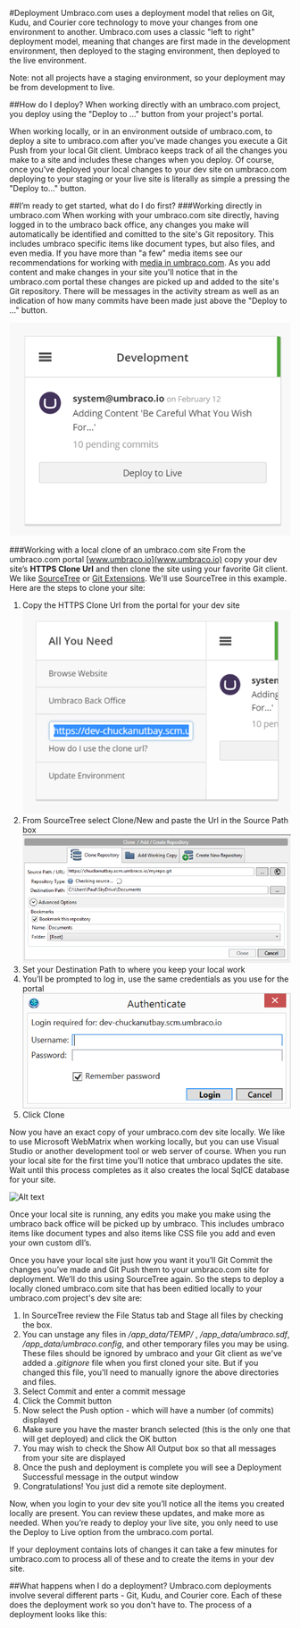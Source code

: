 #Deployment
Umbraco.com uses a deployment model that relies on Git, Kudu, and Courier core technology to move your changes from one environment to another.  Umbraco.com uses a classic "left to right" deployment model, meaning that changes are first made in the development environment, then deployed to the staging environment, then deployed to the live environment.  

Note:  not all projects have a staging environment, so your deployment may be from development to live.

##How do I deploy?
When working directly with an umbraco.com project, you deploy using the "Deploy to ..." button from your project's portal.  

When working locally, or in an environment outside of umbraco.com, to deploy a site to umbraco.com after you’ve made changes you execute a Git Push from your local Git client.  Umbraco keeps track of all the changes you make to a site and includes these changes when you deploy.  Of course, once you’ve deployed your local changes to your dev site on umbraco.com deploying to your staging or your live site is literally as simple a pressing the "Deploy to..." button.

##I’m ready to get started, what do I do first?
###Working directly in umbraco.com
When working with your umbraco.com site directly, having logged in to the umbraco back office, any changes you make will automatically be identified and comitted to the site's Git repository.  This includes umbraco specific items like document types, but also files, and even media.  If you have more than "a few" media items see our recommendations for working with [media in umbraco.com](/setup/media.md).  As you add content and make changes in your site you'll notice that in the umbraco.com portal these changes are picked up and added to the site's Git repository.  There will be messages in the activity stream as well as an indication of how many commits have been made just above the "Deploy to ..." button.

![commits](images/commits.png)

###Working with a local clone of an umbraco.com site
From the umbraco.com portal [www.umbraco.io](www.umbraco.io) copy your dev site’s **HTTPS Clone Url** and then clone the site using your favorite Git client.  We like [SourceTree](http://www.sourcetreeapp.com/) or [Git Extensions](http://code.google.com/p/gitextensions/).  We'll use SourceTree in this example.  Here are the steps to clone your site:

1. Copy the HTTPS Clone Url from the portal for your dev site
![clone dialog](images/cloneurl.png)
2. From SourceTree select Clone/New and paste the Url in the Source Path box
![clone dialog](images/sourcetreeclone.png)
3. Set your Destination Path to where you keep your local work
4. You’ll be prompted to log in, use the same credentials as you use for the portal
![clone dialog](images/sourcetreeauth.png)
5. Click Clone

Now you have an exact copy of your umbraco.com dev site locally.  We like to use Microsoft WebMatrix when working locally, but you can use Visual Studio or another development tool or web server of course.  When you run your local site for the first time you’ll notice that umbraco updates the site.  Wait until this process completes as it also creates the local SqlCE database for your site.

![Alt text](/images/extractingdata.png)

Once your local site is running, any edits you make you make using the umbraco back office will be picked up by umbraco.  This includes umbraco items like document types and also items like CSS file you add and even your own custom dll’s.

Once you have your local site just how you want it you’ll Git Commit the changes you’ve made and Git Push them to your umbraco.com site for deployment.  We’ll do this using SourceTree again.  So the steps to deploy a locally cloned umbraco.com site that has been editied locally to your umbraco.com project's dev site are:

1. In SourceTree review the File Status tab and Stage all files by checking the box.  
2. You can unstage any files in _/app_data/TEMP/_ , _/app_data/umbraco.sdf_, _/app_data/umbraco.config_, and other temporary files you may be using.  These files should be ignored by umbraco and your Git client as we've added a _.gitignore_ file when you first cloned your site.  But if you changed this file, you'll need to manually ignore the above directories and files.
3. Select Commit and enter a commit message
4. Click the Commit button
5. Now select the Push option - which will have a number (of commits) displayed
6. Make sure you have the master branch selected (this is the only one that will get deployed) and click the OK button
7. You may wish to check the Show All Output box so that all messages from your site are displayed
8. Once the push and deployment is complete you will see a Deployment Successful message in the output window
9. Congratulations!  You just did a remote site deployment.

Now, when you login to your dev site you’ll notice all the items you created locally are present.  You can review these updates, and make more as needed.  When you’re ready to deploy your live site, you only need to use the Deploy to Live option from the umbraco.com portal.

If your deployment contains lots of changes it can take a few minutes for umbraco.com to process all of these and to create the items in your dev site.

##What happens when I do a deployment?
Umbraco.com deployments involve several different parts - Git, Kudu, and Courier core.  Each of these does the deployment work so you don't have to.  The process of a deployment looks like this:





